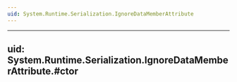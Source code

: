 ```yaml
---
uid: System.Runtime.Serialization.IgnoreDataMemberAttribute
---
```


---
uid: System.Runtime.Serialization.IgnoreDataMemberAttribute.#ctor
---
